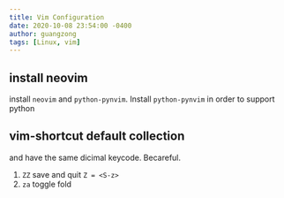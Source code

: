 ```yaml
---
title: Vim Configuration 
date: 2020-10-08 23:54:00 -0400
author: guangzong
tags: [Linux, vim]
---
```


## install neovim 
install `neovim` and `python-pynvim`.  Install `python-pynvim` in order to support python


## vim-shortcut default collection 


<Tab> and <C-i> have the same dicimal keycode. Becareful.

1. `ZZ` save and quit  `Z = <S-z>`
2. `za` toggle fold

